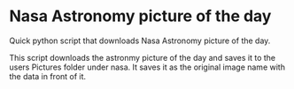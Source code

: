 # Nasa Astronomy picture of the day
Quick python script that downloads Nasa Astronomy picture of the day. 

This script downloads the astronmy picture of the day and saves it to the users Pictures folder under nasa. 
It saves it as the original image name with the data in front of it. 

